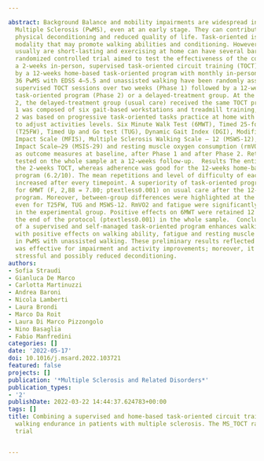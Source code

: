 ---
abstract: Background Balance and mobility impairments are widespread in patients with
  Multiple Sclerosis (PwMS), even at an early stage. They can contribute to disability,
  physical deconditioning and reduced quality of life. Task-oriented is a training
  modality that may promote walking abilities and conditioning. However, the effects
  usually are short-lasting and exercising at home can have several barriers. This
  randomized controlled trial aimed to test the effectiveness of the combination of
  a 2-weeks in-person, supervised task-oriented circuit training (TOCT), followed
  by a 12-weeks home-based task-oriented program with monthly in-person visits.  Methods
  36 PwMS with EDSS 4–5.5 and unassisted walking have been randomly assigned to 10
  supervised TOCT sessions over two weeks (Phase 1) followed by a 12-weeks home-based
  task-oriented program (Phase 2) or a delayed-treatment group. At the end of Phase
  2, the delayed-treatment group (usual care) received the same TOCT protocol. Phase
  1 was composed of six gait-based workstations and treadmill training, whereas Phase
  2 was based on progressive task-oriented tasks practice at home with monthly visits
  to adjust activities levels. Six Minute Walk Test (6MWT), Timed 25-foot walk test
  (T25FW), Timed Up and Go test (TUG), Dynamic Gait Index (DGI), Modified Fatigue
  Impact Scale (MFIS), Multiple Sclerosis Walking Scale – 12 (MSWS-12), Multiple Sclerosis
  Impact Scale–29 (MSIS-29) and resting muscle oxygen consumption (rmVO2) were assessed
  as outcome measures at baseline, after Phase 1 and after Phase 2. Retention was
  tested on the whole sample at a 12-weeks follow-up.  Results The entire sample completed
  the 2-weeks TOCT, whereas adherence was good for the 12-weeks home-based task-oriented
  program (6.2/10). The mean repetitions and level of difficulty of each task significantly
  increased after every timepoint. A superiority of task-oriented program was verified
  for 6MWT (F, 2,88 = 7.80; ptextless0.001) on usual care after the 12-weeks home-based
  program. Moreover, between-group differences were highlighted at the same point,
  even for T25FW, TUG and MSWS-12. RmVO2 and fatigue were significantly improved only
  in the experimental group. Positive effects on 6MWT were retained 12 weeks after
  the end of the protocol (ptextless0.001) in the whole sample.  Conclusions The combination
  of a supervised and self-managed task-oriented program enhances walking endurance
  with positive effects on walking ability, fatigue and resting muscle oxygen consumption
  in PwMS with unassisted walking. These preliminary results reflected how this intervention
  was effective for impairment and activity improvements; moreover, it was cardiorespiratory
  stressful and possibly reduced deconditioning.
authors:
- Sofia Straudi
- Gianluca De Marco
- Carlotta Martinuzzi
- Andrea Baroni
- Nicola Lamberti
- Laura Brondi
- Marco Da Roit
- Laura Di Marco Pizzongolo
- Nino Basaglia
- Fabio Manfredini
categories: []
date: '2022-05-17'
doi: 10.1016/j.msard.2022.103721
featured: false
projects: []
publication: '*Multiple Sclerosis and Related Disorders*'
publication_types:
- '2'
publishDate: 2022-03-22 14:44:37.624783+00:00
tags: []
title: Combining a supervised and home-based task-oriented circuit training improves
  walking endurance in patients with multiple sclerosis. The MS_TOCT randomized-controlled
  trial

---
